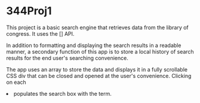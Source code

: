 # 344Proj1
This project is a basic search engine that retrieves data from the library of congress. It uses the [] API.

In addition to formatting and displaying the search results in a readable manner, a secondary function of this app is to store a local history of search results for the end user's searching convenience. 

The app uses an array to store the data and displays it in a fully scrollable CSS div that can be closed and opened at the user's convenience. Clicking on each <li> populates the search box with the term.